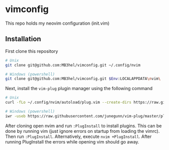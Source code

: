 # vimconfig

This repo holds my neovim configuration (init.vim)


## Installation

First clone this repository

```sh
# Unix
git clone git@github.com:MB3hel/vimconfig.git ~/.config/nvim

# Windows (powershell)
git clone git@github.com:MB3hel/vimconfig.git $Env:LOCALAPPDATA\nvim\
```


Next, install the `vim-plug` plugin manager using the following command

```sh
# Unix
curl -fLo ~/.config/nvim/autoload/plug.vim --create-dirs https://raw.githubusercontent.com/junegunn/vim-plug/master/plug.vim

# Windows (powershell)
iwr -useb https://raw.githubusercontent.com/junegunn/vim-plug/master/plug.vim | ni $Env:LOCALAPPDATA\nvim\autoload\plug.vim -Force
```

After cloning open nvim and run `:PlugInstall` to install plugins. This can be done by running vim (just ignore errors on startup from loading the vimrc). Then run `:PlugInstall`. Alternatively, execute `nvim +PlugInstall`. After running PlugInstall the errors while opening vim should go away.



